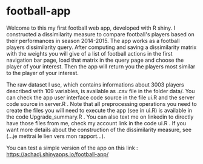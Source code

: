 # football-app
Welcome to this my first football web app, developed with R shiny. I constructed a dissimilarity measure to compare football's players based on their performances in season 2014-2015. The app works as a football players dissimilarity query. After computing and saving a dissimilarity matrix with the weights you will give of a list of football actions in the first navigation bar page, load that matrix in the query page and choose the player of your interest. Then the app will return you the players most similar to the player of your interest. 

The raw dataset I use, which contains informations about 3003 players described with 109 variables, is available as .csv file in the folder data/. You can check the app user interface code source in the file ui.R and the server code source in server.R . Note that all preprocessing operations you need to create the files you will need to execute the app (see in ui.R) is available in the code Upgrade_summary.R . You can also text me on linkedin to directly have those files from me, check my account link in the code ui.R . If you want more details about the construction of the dissimilarity measure, see (...je mettrai le lien vers mon rapport...). 

You can test a simple version of the app on this link : https://achadj.shinyapps.io/football-app/
